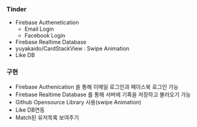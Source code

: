 ### Tinder
+ Firebase Authenetication
  - Email Login
  - Facebook Login
+ Firebase Realtime Database
+ yuyakaido/CardStackView : Swipe Animation
+ Like DB

### 구현
+ Firebase Authenication 을 통해 이메일 로그인과 페이스북 로그인 가능
+ Firebase Realtime Database 를 통해 서버에 기록을 저장하고 불러오기 가능
+ Github Opensource Library 사용(swipe Animation)
+ Like DB연동
+ Match된 유저목록 보여주기
